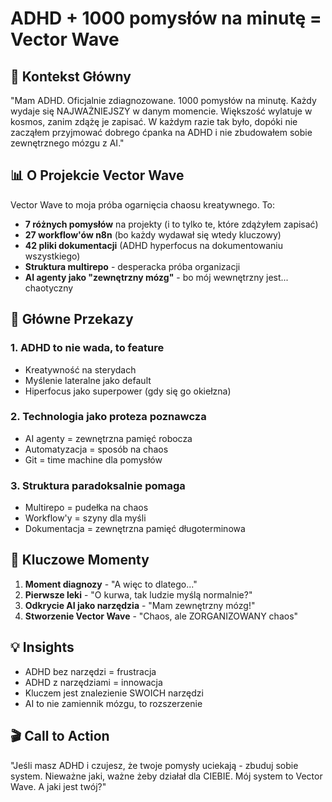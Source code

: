 # ADHD + 1000 pomysłów na minutę = Vector Wave

## 🧠 Kontekst Główny

"Mam ADHD. Oficjalnie zdiagnozowane. 1000 pomysłów na minutę. Każdy wydaje się NAJWAŻNIEJSZY w danym momencie. Większość wylatuje w kosmos, zanim zdążę je zapisać. W każdym razie tak było, dopóki nie zacząłem przyjmować dobrego ćpanka na ADHD i nie zbudowałem sobie zewnętrznego mózgu z AI."

## 📊 O Projekcie Vector Wave

Vector Wave to moja próba ogarnięcia chaosu kreatywnego. To:
- **7 różnych pomysłów** na projekty (i to tylko te, które zdążyłem zapisać)
- **27 workflow'ów n8n** (bo każdy wydawał się wtedy kluczowy)
- **42 pliki dokumentacji** (ADHD hyperfocus na dokumentowaniu wszystkiego)
- **Struktura multirepo** - desperacka próba organizacji
- **AI agenty jako "zewnętrzny mózg"** - bo mój wewnętrzny jest... chaotyczny

## 🎯 Główne Przekazy

### 1. ADHD to nie wada, to feature
- Kreatywność na sterydach
- Myślenie lateralne jako default
- Hiperfocus jako superpower (gdy się go okiełzna)

### 2. Technologia jako proteza poznawcza
- AI agenty = zewnętrzna pamięć robocza
- Automatyzacja = sposób na chaos
- Git = time machine dla pomysłów

### 3. Struktura paradoksalnie pomaga
- Multirepo = pudełka na chaos
- Workflow'y = szyny dla myśli
- Dokumentacja = zewnętrzna pamięć długoterminowa

## 🚀 Kluczowe Momenty

1. **Moment diagnozy** - "A więc to dlatego..."
2. **Pierwsze leki** - "O kurwa, tak ludzie myślą normalnie?"
3. **Odkrycie AI jako narzędzia** - "Mam zewnętrzny mózg!"
4. **Stworzenie Vector Wave** - "Chaos, ale ZORGANIZOWANY chaos"

## 💡 Insights

- ADHD bez narzędzi = frustracja
- ADHD z narzędziami = innowacja
- Kluczem jest znalezienie SWOICH narzędzi
- AI to nie zamiennik mózgu, to rozszerzenie

## 🎬 Call to Action

"Jeśli masz ADHD i czujesz, że twoje pomysły uciekają - zbuduj sobie system. Nieważne jaki, ważne żeby działał dla CIEBIE. Mój system to Vector Wave. A jaki jest twój?"